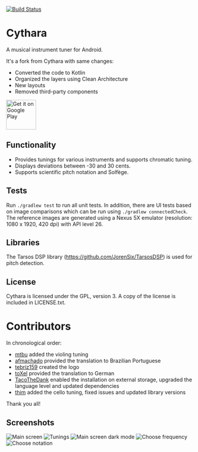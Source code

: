 [![Build Status](https://travis-ci.com/thim/cythara.svg?branch=master)](https://travis-ci.com/thim/cythara)

# Cythara
A musical instrument tuner for Android.

It's a fork from Cythara with same changes:
* Converted the code to Kotlin
* Organized the layers using Clean Architecture
* New layouts
* Removed third-party components

[<img src="https://play.google.com/intl/en_us/badges/images/generic/en_badge_web_generic.png"
      alt="Get it on Google Play"
      height="80">](https://play.google.com/store/apps/details?id=net.thm.cythara)

## Functionality

* Provides tunings for various instruments and supports chromatic tuning.
* Displays deviations between -30 and 30 cents.
* Supports scientific pitch notation and Solfège.

## Tests

Run `./gradlew test` to run all unit tests. In addition, there are UI tests based on image comparisons which
can be run using `./gradlew connectedCheck`. The reference images are generated using a Nexus 5X emulator
(resolution: 1080 x 1920, 420 dpi) with API level 26.

## Libraries

The Tarsos DSP library (https://github.com/JorenSix/TarsosDSP) is used for pitch detection.

## License

Cythara is licensed under the GPL, version 3. A copy of the license is included in LICENSE.txt.

# Contributors

In chronological order:
* [mtbu](https://github.com/mtbu) added the violing tuning
* [afmachado](https://github.com/afmachado) provided the translation to Brazilian Portuguese
* [tebriz159](https://github.com/tebriz159) created the logo
* [toXel](https://github.com/toXel) provided the translation to German
* [TacoTheDank](https://github.com/TacoTheDank) enabled the installation on external storage, upgraded the language level and updated dependencies
* [thim](https://github.com/thim) added the cello tuning, fixed issues and updated library versions

Thank you all!

## Screenshots

![Main screen](/screenshots/screen1.png?raw=true) <!-- .element height="50%" width="50%" -->
![Tunings](/screenshots/screen2.png?raw=true) <!-- .element height="50%" width="50%" -->
![Main screen dark mode](/screenshots/screen3.png?raw=true) <!-- .element height="50%" width="50%" -->
![Choose frequency](/screenshots/screen4.png?raw=true) <!-- .element height="50%" width="50%" -->
![Choose notation](/screenshots/screen5.png?raw=true) <!-- .element height="50%" width="50%" -->